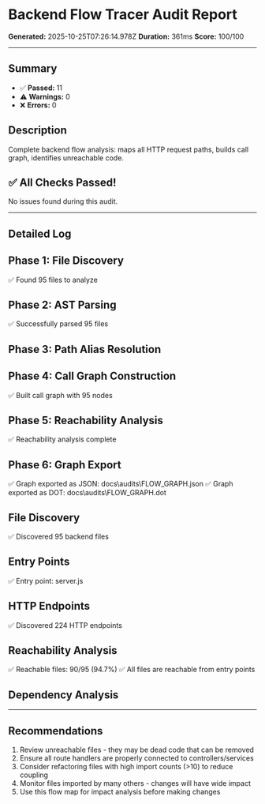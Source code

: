 # Backend Flow Tracer Audit Report

**Generated:** 2025-10-25T07:26:14.978Z
**Duration:** 361ms
**Score:** 100/100

---

## Summary

- ✅ **Passed:** 11
- ⚠️  **Warnings:** 0
- ❌ **Errors:** 0

## Description

Complete backend flow analysis: maps all HTTP request paths, builds call graph, identifies unreachable code.

## ✅ All Checks Passed!

No issues found during this audit.

---

## Detailed Log


## Phase 1: File Discovery

✅ Found 95 files to analyze

## Phase 2: AST Parsing

✅ Successfully parsed 95 files

## Phase 3: Path Alias Resolution


## Phase 4: Call Graph Construction

✅ Built call graph with 95 nodes

## Phase 5: Reachability Analysis

✅ Reachability analysis complete

## Phase 6: Graph Export

✅ Graph exported as JSON: docs\audits\FLOW_GRAPH.json
✅ Graph exported as DOT: docs\audits\FLOW_GRAPH.dot

## File Discovery

✅ Discovered 95 backend files

## Entry Points

✅ Entry point: server.js

## HTTP Endpoints

✅ Discovered 224 HTTP endpoints

## Reachability Analysis

✅ Reachable files: 90/95 (94.7%)
✅ All files are reachable from entry points

## Dependency Analysis


---

## Recommendations

1. Review unreachable files - they may be dead code that can be removed
2. Ensure all route handlers are properly connected to controllers/services
3. Consider refactoring files with high import counts (>10) to reduce coupling
4. Monitor files imported by many others - changes will have wide impact
5. Use this flow map for impact analysis before making changes
